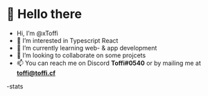 # 👋 Hello there

- Hi, I’m @xToffi
- 👀 I’m interested in Typescript React
- 🌱 I’m currently learning web- & app development
- 💞️ I’m looking to collaborate on some projcets
- 📫 You can reach me on Discord <b>Toffi#0540</b> or by mailing me at <b>toffi@toffi.cf</b>

-stats

